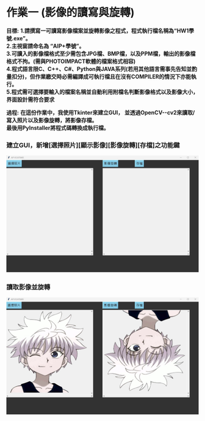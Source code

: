 # 作業一 (影像的讀寫與旋轉)
**目標:**
**1.請撰寫一可讀寫影像檔案並旋轉影像之程式，程式執行檔名稱為“HW1學號.exe”。  
2.主視窗請命名為 “AIP+學號”。  
3.可讀入的影像檔格式至少需包含JPG檔、BMP檔，以及PPM檔，輸出的影像檔格式不拘。(需與PHOTOIMPACT軟體的檔案格式相容)  
4.程式語言限C、C++、C#、Python與JAVA系列(若用其他語言需事先告知並酌量扣分)，但作業繳交時必需編譯成可執行檔且在沒有COMPILER的情況下亦能執行。  
5.程式需可選擇要輸入的檔案名稱並自動利用附檔名判斷影像格式以及影像大小，界面設計需符合要求**  

**過程:**
**在這份作業中，我使用Tkinter來建立GUI，
並透過OpenCV--cv2來讀取/寫入照片以及影像旋轉，將影像存檔。  
最後用PyInstaller將程式碼轉換成執行檔。**


### 建立GUI，新增[選擇照片][顯示影像][影像旋轉][存檔]之功能鍵
![GUI](https://github.com/ttcheng26/MyAIP/blob/main/HW1/image/gui.jpg)

### 讀取影像並旋轉
![Read_Image](https://github.com/ttcheng26/MyAIP/blob/main/HW1/image/image_read.jpg)










